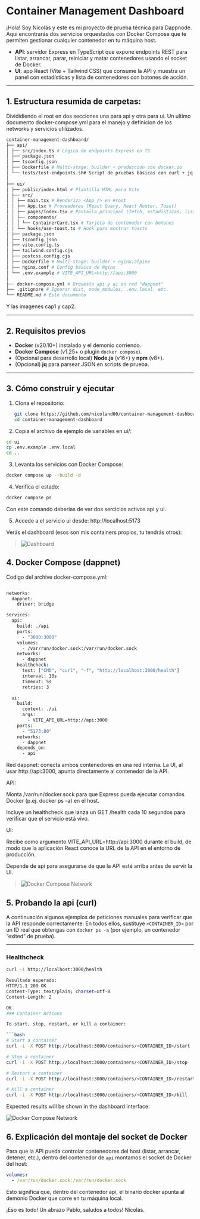 # Container Management Dashboard

¡Hola! Soy Nicolás y este es mi proyecto de prueba técnica para Dappnode. Aquí encontrarás dos servicios orquestados con Docker Compose que te permiten gestionar cualquier contenedor en tu máquina host.

- **API**: servidor Express en TypeScript que expone endpoints REST para listar, arrancar, parar, reiniciar y matar contenedores usando el socket de Docker.
- **UI**: app React (Vite + Tailwind CSS) que consume la API y muestra un panel con estadísticas y lista de contenedores con botones de acción.

---

## 1. Estructura resumida de carpetas:
Divididiendo el root en dos secciones una para api y otra para ui. Un ultimo documento docker-compose.yml para el manejo y definicion de los networks y servicios utilizados.
```bash
container-management-dashboard/
├── api/
│ ├── src/index.ts # Lógica de endpoints Express en TS
│ ├── package.json
│ ├── tsconfig.json
│ ├── Dockerfile # Multi-stage: builder + producción con docker.io
│ └── tests/test-endpoints.sh# Script de pruebas básicas con curl + jq
│
├── ui/
│ ├── public/index.html # Plantilla HTML para Vite
│ ├── src/
│ │ ├── main.tsx # Renderiza <App /> en #root
│ │ ├── App.tsx # Proveedores (React Query, React Router, Toast)
│ │ ├── pages/Index.tsx # Pantalla principal (fetch, estadísticas, lista)
│ │ ├── components/
│ │ │ └── ContainerCard.tsx # Tarjeta de contenedor con botones
│ │ └── hooks/use-toast.ts # Hook para mostrar toasts
│ ├── package.json
│ ├── tsconfig.json
│ ├── vite.config.ts
│ ├── tailwind.config.cjs
│ ├── postcss.config.cjs
│ ├── Dockerfile # Multi-stage: builder + nginx:alpine
│ ├── nginx.conf # Config básica de Nginx
│ └── .env.example # VITE_API_URL=http://api:3000
│
├── docker-compose.yml # Orquesta api y ui en red "dappnet"
├── .gitignore # Ignorar dist, node_modules, .env.local, etc.
└── README.md # Este documento
```

Y las imagenes cap1 y cap2.

---

## 2. Requisitos previos

- **Docker** (v20.10+) instalado y el demonio corriendo.  
- **Docker Compose** (v1.25+ o plugin `docker compose`).  
- (Opcional para desarrollo local) **Node.js** (v16+) y **npm** (v8+).  
- (Opcional) **jq** para parsear JSON en scripts de prueba.

---

## 3. Cómo construir y ejecutar

1. Clona el repositorio:
```bash
   git clone https://github.com/nicoland00/container-management-dashboard.git
   cd container-management-dashboard
```

2. Copia el archivo de ejemplo de variables en ui/:
```bash
cd ui
cp .env.example .env.local
cd ..
```

3. Levanta los servicios con Docker Compose:
```bash
docker compose up --build -d
```

4. Verifica el estado:
```bash
docker compose ps
```

Con este comando deberias de ver dos sercicios activos api y ui. 

5. Accede a el servicio ui desde: http://localhost:5173 

Verás el dashboard (esos son mis containers propios, tu tendrás otros):
> ![Dashboard](images/cap.png)

## 4. Docker Compose (dappnet)

Codigo del archive docker-compose.yml:

```bash

networks:
  dappnet:
    driver: bridge

services:
  api:
    build: ./api
    ports:
      - "3000:3000"
    volumes:
      - /var/run/docker.sock:/var/run/docker.sock
    networks:
      - dappnet
    healthcheck:
      test: ["CMD", "curl", "-f", "http://localhost:3000/health"]
      interval: 10s
      timeout: 5s
      retries: 3

  ui:
    build:
      context: ./ui
      args:
        - VITE_API_URL=http://api:3000
    ports:
      - "5173:80"
    networks:
      - dappnet
    depends_on:
      - api
```

Red dappnet: conecta ambos contenedores en una red interna. La UI, al usar http://api:3000, apunta directamente al contenedor de la API.

API:

Monta /var/run/docker.sock para que Express pueda ejecutar comandos Docker (p.ej. docker ps -a) en el host.

Incluye un healthcheck que lanza un GET /health cada 10 segundos para verificar que el servicio está vivo.

UI:

Recibe como argumento VITE_API_URL=http://api:3000 durante el build, de modo que la aplicación React conoce la URL de la API en el entorno de producción.

Depende de api para asegurarse de que la API esté arriba antes de servir la UI.

> ![Docker Compose Network](images/cap1.png)


## 5. Probando la api (curl)

A continuación algunos ejemplos de peticiones manuales para verificar que la API responde correctamente. En todos ellos, sustituye `<CONTAINER_ID>` por un ID real que obtengas con `docker ps -a` (por ejemplo, un contenedor “exited” de prueba).

---

### Healthcheck

```bash
curl -i http://localhost:3000/health

Resultado esperado:
HTTP/1.1 200 OK
Content-Type: text/plain; charset=utf-8
Content-Length: 2

OK
### Container Actions

To start, stop, restart, or kill a container:

```bash
# Start a container
curl -i -X POST http://localhost:3000/containers/<CONTAINER_ID>/start

# Stop a container
curl -i -X POST http://localhost:3000/containers/<CONTAINER_ID>/stop

# Restart a container
curl -i -X POST http://localhost:3000/containers/<CONTAINER_ID>/restart

# Kill a container
curl -i -X POST http://localhost:3000/containers/<CONTAINER_ID>/kill
```

Expected results will be shown in the dashboard interface:

![Docker Compose Network](images/cap2.png)


## 6. Explicación del montaje del socket de Docker

Para que la API pueda controlar contenedores del host (listar, arrancar, detener, etc.), dentro del contenedor de `api` montamos el socket de Docker del host:

```yaml
volumes:
  - /var/run/docker.sock:/var/run/docker.sock
```
Esto significa que, dentro del contenedor api, el binario docker apunta al demonio Docker que corre en tu máquina local.

¡Eso es todo!
Un abrazo Pablo, saludos a todos!
Nicolás.

